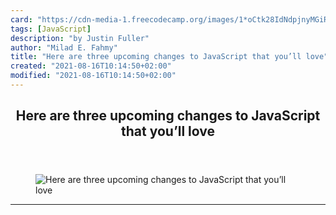 ```yaml
---
card: "https://cdn-media-1.freecodecamp.org/images/1*oCtk28IdNdpjnyMGiRsfLA.jpeg"
tags: [JavaScript]
description: "by Justin Fuller"
author: "Milad E. Fahmy"
title: "Here are three upcoming changes to JavaScript that you’ll love"
created: "2021-08-16T10:14:50+02:00"
modified: "2021-08-16T10:14:50+02:00"
---
```

<div class="site-wrapper">
<main id="site-main" class="site-main outer">
<div class="inner">
<article class="post-full post tag-javascript tag-programming tag-tech tag-web-development tag-software-development ">
<header class="post-full-header">
<h1 class="post-full-title">Here are three upcoming changes to JavaScript that you’ll love</h1>
</header>
<figure class="post-full-image">
<picture>
<source media="(max-width: 700px)" sizes="1px" srcset="data:image/gif;base64,R0lGODlhAQABAIAAAAAAAP///yH5BAEAAAAALAAAAAABAAEAAAIBRAA7 1w">
<source media="(min-width: 701px)" sizes="(max-width: 800px) 400px,
(max-width: 1170px) 700px,
1400px" srcset="https://cdn-media-1.freecodecamp.org/images/1*oCtk28IdNdpjnyMGiRsfLA.jpeg 300w,
https://cdn-media-1.freecodecamp.org/images/1*oCtk28IdNdpjnyMGiRsfLA.jpeg 600w,
https://cdn-media-1.freecodecamp.org/images/1*oCtk28IdNdpjnyMGiRsfLA.jpeg 1000w,
https://cdn-media-1.freecodecamp.org/images/1*oCtk28IdNdpjnyMGiRsfLA.jpeg 2000w">
<img onerror="this.style.display='none'" src="https://cdn-media-1.freecodecamp.org/images/1*oCtk28IdNdpjnyMGiRsfLA.jpeg" alt="Here are three upcoming changes to JavaScript that you’ll love">
</picture>
</figure>
<section class="post-full-content">
<div class="post-content medium-migrated-article">
</div>
<hr>
</section>
</article>
</div>
</main>
</div>
<!-- Google Tag Manager (noscript) -->
<!-- End Google Tag Manager (noscript) -->
